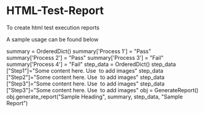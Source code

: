 # HTML-Test-Report
To create html test execution reports

A sample usage can be found below

summary = OrderedDict()
summary['Process 1'] = "Pass"
summary['Process 2'] = "Pass"
summary['Process 3'] = "Fail"
summary['Process 4'] = "Fail"
step_data = OrderedDict()
step_data ["Step1"]="Some content here. Use <img> to add images"
step_data ["Step2"]="Some content here. Use <img> to add images"
step_data ["Step3"]="Some content here. Use <img> to add images"
step_data ["Step3"]="Some content here. Use <img> to add images"
obj = GenerateReport()
obj.generate_report("Sample Heading", summary, step_data, "Sample Report")
